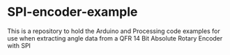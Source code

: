 SPI-encoder-example
===================

This is a repository to hold the Arduino and Processing code examples for use when extracting angle data from a QFR 14 Bit Absolute Rotary Encoder with SPI
